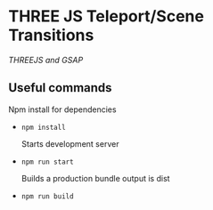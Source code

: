 # THREE JS Teleport/Scene Transitions

_THREEJS and GSAP_


## Useful commands

  Npm install for dependencies

- `npm install`

  Starts development server 

- `npm run start`

  Builds a production bundle output is dist

- `npm run build`
